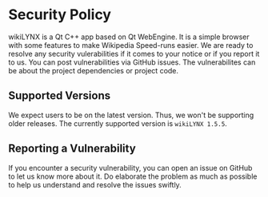# Security Policy

wikiLYNX is a Qt C++ app based on Qt WebEngine. It is a simple browser with some features to make Wikipedia Speed-runs easier. We are ready to resolve any security vulerabilities if it comes to your notice or if you report it to us. You can post vulnerabilities via GitHub issues. The vulnerabilites can be about the project dependencies or project code.

## Supported Versions

We expect users to be on the latest version. Thus, we won't be supporting older releases. The currently supported version is `wikiLYNX 1.5.5`.

## Reporting a Vulnerability

If you encounter a security vulnerability, you can open an issue on GitHub to let us know more about it. Do elaborate the problem as much as possible to help us understand and resolve the issues swiftly.
